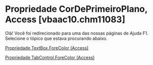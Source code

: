 
# Propriedade CorDePrimeiroPlano, Access [vbaac10.chm11083]

Olá! Você foi redirecionado para uma das nossas páginas de Ajuda F1. Selecione o tópico que estava procurando abaixo.

[Propriedade TextBox.ForeColor (Access)](http://msdn.microsoft.com/library/125bc04a-b747-6397-33ff-31de47004633%28Office.15%29.aspx)

[Propriedade TabControl.ForeColor (Access)](http://msdn.microsoft.com/library/8b690a5f-ce7d-7b9c-09b7-90cbe3b2be81%28Office.15%29.aspx)

